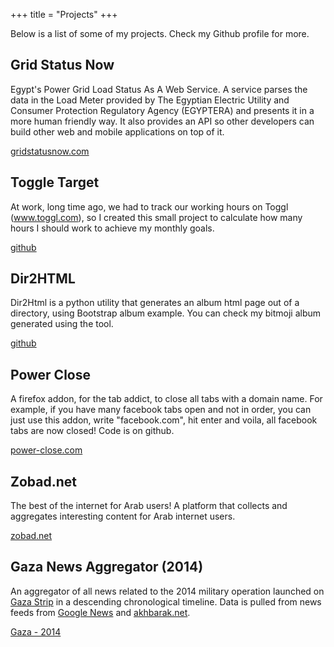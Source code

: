 +++
title = "Projects"
+++

Below is a list of some of my projects. Check my Github profile for more.

## Grid Status Now

Egypt's Power Grid Load Status As A Web Service. A service parses the data in
the Load Meter provided by The Egyptian Electric Utility and Consumer Protection
Regulatory Agency (EGYPTERA) and presents it in a more human friendly way. It
also provides an API so other developers can build other web and mobile
applications on top of it.

[gridstatusnow.com](https://gridstatusnow.com/)

## Toggle Target

At work, long time ago, we had to track our working hours on Toggl
(www.toggl.com), so I created this small project to calculate how many hours I
should work to achieve my monthly goals.

[github](https://github.com/mos3abof/toggl_target)

## Dir2HTML

Dir2Html is a python utility that generates an album html page out of a
directory, using Bootstrap album example. You can check my bitmoji album
generated using the tool.

[github](https://github.com/mos3abof/dir2html)

## Power Close

A firefox addon, for the tab addict, to close all tabs with a domain name. For
example, if you have many facebook tabs open and not in order, you can just use
this addon, write "facebook.com", hit enter and voila, all facebook tabs are now
closed! Code is on github.

[power-close.com](https://power-close.com)

## Zobad.net

The best of the internet for Arab users! A platform that collects and aggregates
interesting content for Arab internet users.

[zobad.net](https://zobad.net)


## Gaza News Aggregator (2014)

An aggregator of all news related to the 2014 military operation launched on [Gaza Strip](https://en.wikipedia.org/wiki/Gaza_Strip) 
in a descending chronological timeline. Data is pulled from news feeds from 
[Google News](http://news.google.com/) and [akhbarak.net](http://www.akhbarak.net/).

[Gaza - 2014](https://gaza.mos3abof.com/)
